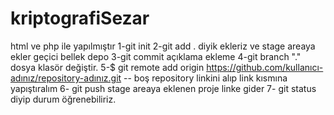 # kriptografiSezar
html ve php ile yapılmıştır
1-git init
2-git add . diyik ekleriz ve stage areaya ekler geçici bellek depo
3-git commit açıklama ekleme
4-git branch "." dosya klasör değiştir.
5-$ git remote add origin https://github.com/kullanıcı-adınız/repository-adınız.git -- boş repository linkini alıp link kısmına yapıştıralım
6- git push stage areaya eklenen proje linke gider
7- git status diyip durum öğrenebiliriz.
